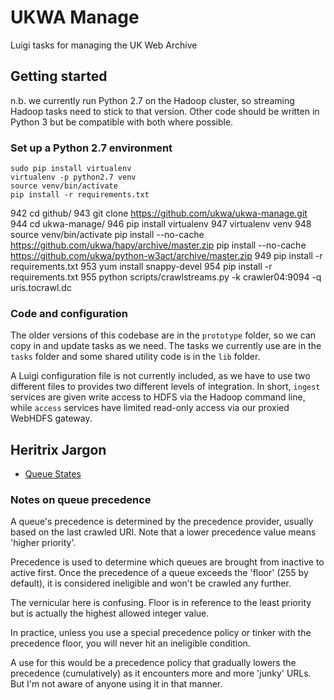 # UKWA Manage
Luigi tasks for managing the UK Web Archive

## Getting started

n.b. we currently run Python 2.7 on the Hadoop cluster, so streaming
Hadoop tasks need to stick to that version. Other code should be written
in Python 3 but be compatible with both where possible.

### Set up a Python 2.7 environment

    sudo pip install virtualenv
    virtualenv -p python2.7 venv
    source venv/bin/activate
    pip install -r requirements.txt

  942  cd github/
  943  git clone https://github.com/ukwa/ukwa-manage.git
  944  cd ukwa-manage/
  946  pip install virtualenv
  947  virtualenv venv
  948  source venv/bin/activate
       pip install --no-cache https://github.com/ukwa/hapy/archive/master.zip
       pip install --no-cache https://github.com/ukwa/python-w3act/archive/master.zip
  949  pip install -r requirements.txt
  953  yum install snappy-devel
  954  pip install -r requirements.txt
  955  python scripts/crawlstreams.py -k crawler04:9094 -q uris.tocrawl.dc


### Code and configuration

The older versions of this codebase are in the `prototype` folder, so we can copy in and update tasks as we need.  The tasks we currently use are in the `tasks` folder and some shared utility code is in the `lib` folder.

A Luigi configuration file is not currently included, as we have to use two different files to provides two different levels of integration. In short, `ingest` services are given write access to HDFS via the Hadoop command line, while `access` services have limited read-only access via our proxied WebHDFS gateway.


## Heritrix Jargon


* [Queue States](https://webarchive.jira.com/wiki/spaces/Heritrix/pages/5735753/Glossary#Glossary-QueueStates)

### Notes on queue precedence

A queue's precedence is determined by the precedence provider, usually based on the last crawled URI. Note that a lower precedence value means 'higher priority'.

Precedence is used to determine which queues are brought from inactive to active first. Once the precedence of a queue exceeds the 'floor' (255 by default), it is considered ineligible and won't be crawled any further.

The vernicular here is confusing. Floor is in reference to the least priority but is actually the highest allowed integer value.

In practice, unless you use a special precedence policy or tinker with the precedence floor, you will never hit an ineligible condition.

A use for this would be a precedence policy that gradually lowers the precedence (cumulatively) as it encounters more and more 'junky' URLs. But I'm not aware of anyone using it in that manner.


